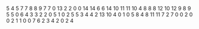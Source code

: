 5
4
5
7
7
8
8
9
7
7
0
13
2
2
0
0
14
14
6
6
14
10
11
11
10
4
8
8
8
12
10
12
9
8
9
5
5
0
6
4
3
3
2
2
0
5
1
0
2
5
5
3
4
4
2
13
10
4
0
1
0
5
8
4
8
11
11
7
2
7
0
0
2
0
0
2
1
1
0
0
7
6
2
3
4
2
0
2
4

